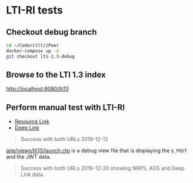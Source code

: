 # LTI-RI tests

## Checkout debug branch

```bash
cd ~/Code/ctlt/iPeer
docker-compose up -d
git checkout lti-1.3-debug
```

## Browse to the LTI 1.3 index

<http://localhost:8080/lti13>

## Perform manual test with LTI-RI

- [Resource Link](https://lti-ri.imsglobal.org/platforms/652/resource_links/10261/connects?user_id=93176)
- [Deep Link](https://lti-ri.imsglobal.org/platforms/652/contexts/4287/deep_links)

> Success with both URLs 2019-12-12

[app/views/lti13/launch.ctp](app/views/lti13/launch.ctp) is a debug view file that is displaying the `$_POST` and the JWT data.

> Success with both URLs 2019-12-20
> showing NRPS, AGS and Deep Link data.
